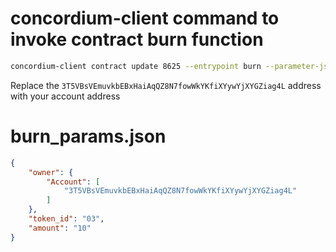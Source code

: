 # concordium-client command to invoke contract burn function
```bash
concordium-client contract update 8625 --entrypoint burn --parameter-json burn_params.json --schema dist/schema.bin --sender 3T5VBsVEmuvkbEBxHaiAqQZ8N7fowWkYKfiXYywYjXYGZiag4L --energy 6000 --grpc-port 20000 --grpc-ip node.testnet.concordium.com
```
Replace the `3T5VBsVEmuvkbEBxHaiAqQZ8N7fowWkYKfiXYywYjXYGZiag4L` address with your account address
# burn_params.json
```json
{
    "owner": {
        "Account": [
            "3T5VBsVEmuvkbEBxHaiAqQZ8N7fowWkYKfiXYywYjXYGZiag4L"
        ]
    },
    "token_id": "03",
    "amount": "10"
}
```